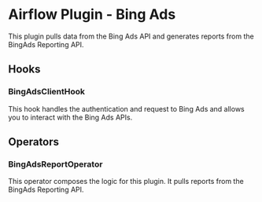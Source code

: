 # Airflow Plugin - Bing Ads
This plugin pulls data from the Bing Ads API and generates reports from the BingAds Reporting API.

## Hooks
### BingAdsClientHook
This hook handles the authentication and request to Bing Ads and allows you to interact with the Bing Ads APIs.

## Operators
### BingAdsReportOperator
This operator composes the logic for this plugin. It pulls reports from the BingAds Reporting API.
